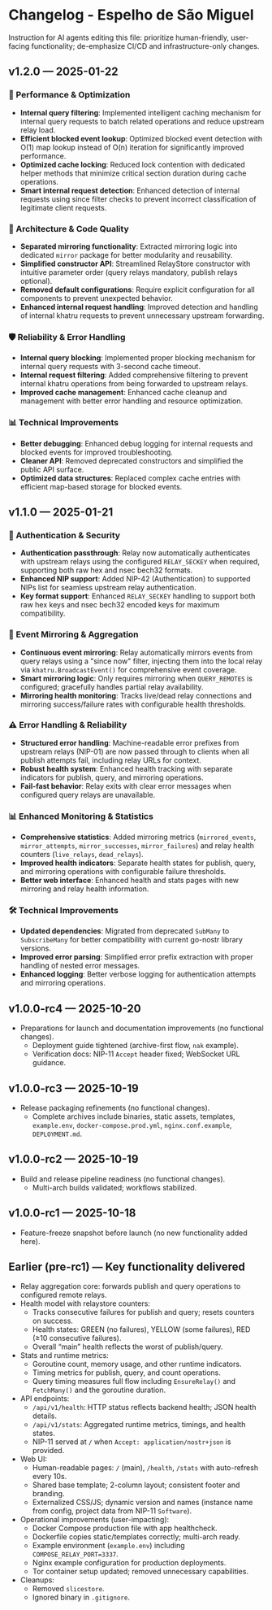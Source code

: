 # Changelog - Espelho de São Miguel

Instruction for AI agents editing this file: prioritize human-friendly, user-facing functionality; de-emphasize CI/CD and infrastructure-only changes.

## v1.2.0 — 2025-01-22

### 🚀 Performance & Optimization
- **Internal query filtering**: Implemented intelligent caching mechanism for internal query requests to batch related operations and reduce upstream relay load.
- **Efficient blocked event lookup**: Optimized blocked event detection with O(1) map lookup instead of O(n) iteration for significantly improved performance.
- **Optimized cache locking**: Reduced lock contention with dedicated helper methods that minimize critical section duration during cache operations.
- **Smart internal request detection**: Enhanced detection of internal requests using since filter checks to prevent incorrect classification of legitimate client requests.

### 🔧 Architecture & Code Quality
- **Separated mirroring functionality**: Extracted mirroring logic into dedicated `mirror` package for better modularity and reusability.
- **Simplified constructor API**: Streamlined RelayStore constructor with intuitive parameter order (query relays mandatory, publish relays optional).
- **Removed default configurations**: Require explicit configuration for all components to prevent unexpected behavior.
- **Enhanced internal request handling**: Improved detection and handling of internal khatru requests to prevent unnecessary upstream forwarding.

### 🛡️ Reliability & Error Handling
- **Internal query blocking**: Implemented proper blocking mechanism for internal query requests with 3-second cache timeout.
- **Internal request filtering**: Added comprehensive filtering to prevent internal khatru operations from being forwarded to upstream relays.
- **Improved cache management**: Enhanced cache cleanup and management with better error handling and resource optimization.

### 📊 Technical Improvements
- **Better debugging**: Enhanced debug logging for internal requests and blocked events for improved troubleshooting.
- **Cleaner API**: Removed deprecated constructors and simplified the public API surface.
- **Optimized data structures**: Replaced complex cache entries with efficient map-based storage for blocked events.

## v1.1.0 — 2025-01-21

### 🔐 Authentication & Security
- **Authentication passthrough**: Relay now automatically authenticates with upstream relays using the configured `RELAY_SECKEY` when required, supporting both raw hex and nsec bech32 formats.
- **Enhanced NIP support**: Added NIP-42 (Authentication) to supported NIPs list for seamless upstream relay authentication.
- **Key format support**: Enhanced `RELAY_SECKEY` handling to support both raw hex keys and nsec bech32 encoded keys for maximum compatibility.

### 📡 Event Mirroring & Aggregation
- **Continuous event mirroring**: Relay automatically mirrors events from query relays using a "since now" filter, injecting them into the local relay via `khatru.BroadcastEvent()` for comprehensive event coverage.
- **Smart mirroring logic**: Only requires mirroring when `QUERY_REMOTES` is configured; gracefully handles partial relay availability.
- **Mirroring health monitoring**: Tracks live/dead relay connections and mirroring success/failure rates with configurable health thresholds.

### ⚠️ Error Handling & Reliability
- **Structured error handling**: Machine-readable error prefixes from upstream relays (NIP-01) are now passed through to clients when all publish attempts fail, including relay URLs for context.
- **Robust health system**: Enhanced health tracking with separate indicators for publish, query, and mirroring operations.
- **Fail-fast behavior**: Relay exits with clear error messages when configured query relays are unavailable.

### 📊 Enhanced Monitoring & Statistics
- **Comprehensive statistics**: Added mirroring metrics (`mirrored_events`, `mirror_attempts`, `mirror_successes`, `mirror_failures`) and relay health counters (`live_relays`, `dead_relays`).
- **Improved health indicators**: Separate health states for publish, query, and mirroring operations with configurable failure thresholds.
- **Better web interface**: Enhanced health and stats pages with new mirroring and relay health information.

### 🛠️ Technical Improvements
- **Updated dependencies**: Migrated from deprecated `SubMany` to `SubscribeMany` for better compatibility with current go-nostr library versions.
- **Improved error parsing**: Simplified error prefix extraction with proper handling of nested error messages.
- **Enhanced logging**: Better verbose logging for authentication attempts and mirroring operations.

## v1.0.0-rc4 — 2025-10-20
- Preparations for launch and documentation improvements (no functional changes).
  - Deployment guide tightened (archive-first flow, `nak` example).
  - Verification docs: NIP-11 `Accept` header fixed; WebSocket URL guidance.

## v1.0.0-rc3 — 2025-10-19
- Release packaging refinements (no functional changes).
  - Complete archives include binaries, static assets, templates, `example.env`, `docker-compose.prod.yml`, `nginx.conf.example`, `DEPLOYMENT.md`.

## v1.0.0-rc2 — 2025-10-19
- Build and release pipeline readiness (no functional changes).
  - Multi-arch builds validated; workflows stabilized.

## v1.0.0-rc1 — 2025-10-18
- Feature-freeze snapshot before launch (no new functionality added here).

## Earlier (pre-rc1) — Key functionality delivered
- Relay aggregation core: forwards publish and query operations to configured remote relays.
- Health model with relaystore counters:
  - Tracks consecutive failures for publish and query; resets counters on success.
  - Health states: GREEN (no failures), YELLOW (some failures), RED (≥10 consecutive failures).
  - Overall “main” health reflects the worst of publish/query.
- Stats and runtime metrics:
  - Goroutine count, memory usage, and other runtime indicators.
  - Timing metrics for publish, query, and count operations.
  - Query timing measures full flow including `EnsureRelay()` and `FetchMany()` and the goroutine duration.
- API endpoints:
  - `/api/v1/health`: HTTP status reflects backend health; JSON health details.
  - `/api/v1/stats`: Aggregated runtime metrics, timings, and health states.
  - NIP-11 served at `/` when `Accept: application/nostr+json` is provided.
- Web UI:
  - Human-readable pages: `/` (main), `/health`, `/stats` with auto-refresh every 10s.
  - Shared base template; 2-column layout; consistent footer and branding.
  - Externalized CSS/JS; dynamic version and names (instance name from config, project data from NIP-11 `Software`).
- Operational improvements (user-impacting):
  - Docker Compose production file with app healthcheck.
  - Dockerfile copies static/templates correctly; multi-arch ready.
  - Example environment (`example.env`) including `COMPOSE_RELAY_PORT=3337`.
  - Nginx example configuration for production deployments.
  - Tor container setup updated; removed unnecessary capabilities.
- Cleanups:
  - Removed `slicestore`.
  - Ignored binary in `.gitignore`.



